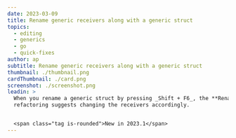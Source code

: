 ```yaml
---
date: 2023-03-09
title: Rename generic receivers along with a generic struct
topics:
  - editing
  - generics
  - go
  - quick-fixes
author: ap
subtitle: Rename generic receivers along with a generic struct
thumbnail: ./thumbnail.png
cardThumbnail: ./card.png
screenshot: ./screenshot.png
leadin: >
  When you rename a generic struct by pressing _Shift + F6_, the **Rename**
  refactoring suggests changing the receivers accordingly.


  <span class="tag is-rounded">New in 2023.1</span>
---
```


